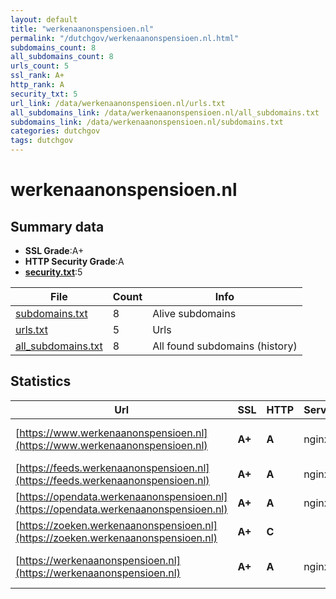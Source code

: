 ```yaml
---
layout: default
title: "werkenaanonspensioen.nl"
permalink: "/dutchgov/werkenaanonspensioen.nl.html"
subdomains_count: 8
all_subdomains_count: 8
urls_count: 5
ssl_rank: A+
http_rank: A
security_txt: 5
url_link: /data/werkenaanonspensioen.nl/urls.txt
all_subdomains_link: /data/werkenaanonspensioen.nl/all_subdomains.txt
subdomains_link: /data/werkenaanonspensioen.nl/subdomains.txt
categories: dutchgov
tags: dutchgov
---
```



# werkenaanonspensioen.nl
## Summary data


 - **SSL Grade**:A+
 - **HTTP Security Grade**:A
 - **[security.txt](https://www.digitaleoverheid.nl/nieuws/standaard-security-txt-nu-verplicht-voor-overheid/)**:5


| File       | Count | Info |
|------------|-------|------|
|[subdomains.txt](/DutchGovScope/data/werkenaanonspensioen.nl/subdomains.txt)|8|Alive subdomains|
|[urls.txt](/DutchGovScope/data/werkenaanonspensioen.nl/urls.txt)|5|Urls|
|[all_subdomains.txt](/DutchGovScope/data/werkenaanonspensioen.nl/all_subdomains.txt)|8|All found subdomains (history)|


## Statistics


| Url | SSL | HTTP | Server | Cookie | HSTS | CORS | CTO | CSP | XFO | XXP | RP |FP| Tech |Title |
|--------|-------|-------|------|------|------|------|------|------|------|------|------|------|------|------|
|[https://www.werkenaanonspensioen.nl](https://www.werkenaanonspensioen.nl)| **A+**| **A**|nginx| |:white_check_mark: | | |:warning: | :white_check_mark: | :white_check_mark: | :white_check_mark: | |Bloomreach HSTS Nginx|Home | Werken aa...|
|[https://feeds.werkenaanonspensioen.nl](https://feeds.werkenaanonspensioen.nl)| **A+**| **A**|nginx| |:white_check_mark: | | | | :white_check_mark: | :white_check_mark: | :white_check_mark: | |HSTS Nginx||
|[https://opendata.werkenaanonspensioen.nl](https://opendata.werkenaanonspensioen.nl)| **A+**| **A**|nginx| |:white_check_mark: | | | | :white_check_mark: | :white_check_mark: | :white_check_mark: | |HSTS Nginx||
|[https://zoeken.werkenaanonspensioen.nl](https://zoeken.werkenaanonspensioen.nl)| **A+**| **C**||:o: |:white_check_mark: | | | :white_check_mark:| | | :white_check_mark: | |HSTS||
|[https://werkenaanonspensioen.nl](https://werkenaanonspensioen.nl)| **A+**| **A**|nginx| |:white_check_mark: | | |:warning: | :white_check_mark: | :white_check_mark: | :white_check_mark: | |HSTS Nginx|301 Moved Perman...|


